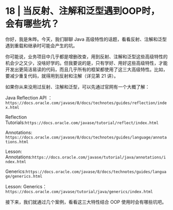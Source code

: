 # 18 | 当反射、注解和泛型遇到OOP时，会有哪些坑？

你好，我是朱晔。今天，我们聊聊 Java 高级特性的话题，看看反射、注解和泛型遇到重载和继承时可能会产生的坑。

你可能说，业务项目中几乎都是增删改查，用到反射、注解和泛型这些高级特性的机会少之又少，没啥好学的。但我要说的是，只有学好、用好这些高级特性，才能开发出更简洁易读的代码，而且几乎所有的框架都使用了这三大高级特性。比如，要减少重复代码，就得用到反射和注解（详见第 21 讲）。

如果你从来没用过反射、注解和泛型，可以先通过官网有一个大概了解：

Java Reflection API ：`https://docs.oracle.com/javase/8/docs/technotes/guides/reflection/index.html`

Reflection Tutorials:`https://docs.oracle.com/javase/tutorial/reflect/index.html`

Annotations: `https://docs.oracle.com/javase/8/docs/technotes/guides/language/annotations.html`

Lesson: Annotations:`https://docs.oracle.com/javase/tutorial/java/annotations/index.html`

Generics:`https://docs.oracle.com/javase/8/docs/technotes/guides/language/generics.html`

Lesson: Generics：`https://docs.oracle.com/javase/tutorial/java/generics/index.html`

接下来，我们就通过几个案例，看看这三大特性结合 OOP 使用时会有哪些坑吧。

